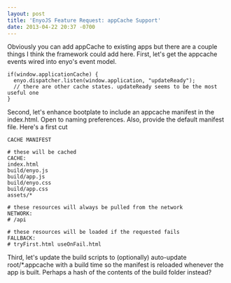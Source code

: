 ```yaml
---
layout: post
title: 'EnyoJS Feature Request: appCache Support'
date: 2013-04-22 20:37 -0700
---
```


Obviously you can add appCache to existing apps but there are a couple things I think the framework could add here. First, let's get the appcache events wired into enyo's event model.

```
if(window.applicationCache) {
  enyo.dispatcher.listen(window.application, "updateReady");
  // there are other cache states. updateReady seems to be the most useful one
}
```

Second, let's enhance bootplate to include an appcache manifest in the index.html. Open to naming preferences. Also, provide the default manifest file. Here's a first cut

```
CACHE MANIFEST

# these will be cached
CACHE:
index.html
build/enyo.js
build/app.js
build/enyo.css
build/app.css
assets/*

# these resources will always be pulled from the network
NETWORK:
# /api

# these resources will be loaded if the requested fails
FALLBACK:
# tryFirst.html useOnFail.html
```

Third, let's update the build scripts to (optionally) auto-update root/*.appcache with a build time so the manifest is reloaded whenever the app is built. Perhaps a hash of the contents of the build folder instead?